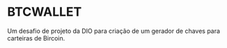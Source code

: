 # BTCWALLET
Um desafio de projeto da DIO para criação de um gerador de chaves para carteiras de Bircoin.

